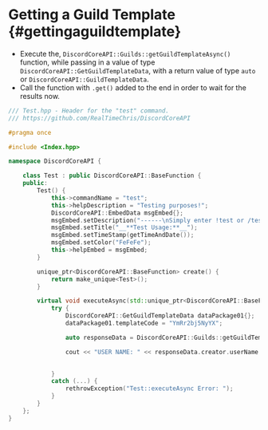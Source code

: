Getting a Guild Template {#gettingaguildtemplate}
============
- Execute the, `DiscordCoreAPI::Guilds::getGuildTemplateAsync()` function, while passing in a value of type `DiscordCoreAPI::GetGuildTemplateData`, with a return value of type `auto` or `DiscordCoreAPI::GuildTemplateData`.
- Call the function with `.get()` added to the end in order to wait for the results now.

```cpp
/// Test.hpp - Header for the "test" command.
/// https://github.com/RealTimeChris/DiscordCoreAPI

#pragma once

#include <Index.hpp>

namespace DiscordCoreAPI {

	class Test : public DiscordCoreAPI::BaseFunction {
	public:
		Test() {
			this->commandName = "test";
			this->helpDescription = "Testing purposes!";
			DiscordCoreAPI::EmbedData msgEmbed{};
			msgEmbed.setDescription("------\nSimply enter !test or /test!\n------");
			msgEmbed.setTitle("__**Test Usage:**__");
			msgEmbed.setTimeStamp(getTimeAndDate());
			msgEmbed.setColor("FeFeFe");
			this->helpEmbed = msgEmbed;
		}

		unique_ptr<DiscordCoreAPI::BaseFunction> create() {
			return make_unique<Test>();
		}

		virtual void executeAsync(std::unique_ptr<DiscordCoreAPI::BaseFunctionArguments> args) {
			try {
				DiscordCoreAPI::GetGuildTemplateData dataPackage01{};
				dataPackage01.templateCode = "YmRr2bj5NyYX";

				auto responseData = DiscordCoreAPI::Guilds::getGuildTemplateAsync(dataPackage01).get();

				cout << "USER NAME: " << responseData.creator.userName << endl;

				
			}
			catch (...) {
				rethrowException("Test::executeAsync Error: ");
			}
		}
	};
}
```
